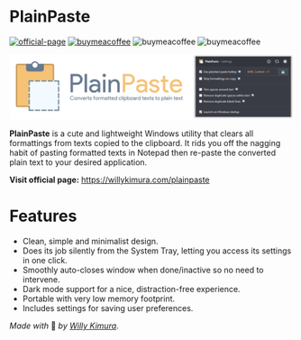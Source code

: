 # PlainPaste
[![official-page](https://img.shields.io/badge/Website-Official-green.svg)](https://willykimura.com/plainpaste) [![buymeacoffee](https://img.shields.io/badge/Support-Donate-orange.svg)](https://www.buymeacoffee.com/willykimura) ![buymeacoffee](https://img.shields.io/badge/InspiredBy-Minimalism-ff69b4.svg) ![buymeacoffee](https://img.shields.io/badge/License-GPL--3.0-blue.svg)

<div align="center">

![plain-paste-logo](Assets/Icons/logo-full.png)

</div>

**PlainPaste** is a cute and lightweight Windows utility that clears all formattings from texts copied to the clipboard. It rids you off the nagging habit of pasting formatted texts in Notepad then re-paste the converted plain text to your desired application.

**Visit official page:** https://willykimura.com/plainpaste

# Features

- Clean, simple and minimalist design.
- Does its job silently from the System Tray, letting you access its settings in one click.
- Smoothly auto-closes window when done/inactive so no need to intervene.
- Dark mode support for a nice, distraction-free experience.
- Portable with very low memory footprint.
- Includes settings for saving user preferences.

*Made with* 💛 *by* [*Willy Kimura*]([https://willykimura.com/plainpaste]).